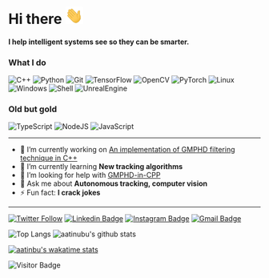 # Hi there <img src="https://raw.githubusercontent.com/aatinubu/aatinubu/main/assets/wave.gif" width=35px />
#### I help intelligent systems see so they can be smarter.

### What I do
![C++](https://img.shields.io/badge/-C%2B%2B-00427E?style=flat-square&logo=C%2B%2B&logoColor=FFFFFF)
![Python](https://img.shields.io/badge/-Python-3776AB?style=flat-square&logo=Python&logoColor=FEDA50)
![Git](https://img.shields.io/badge/-Git-F05032?logo=Git&style=for-square&logoColor=FFFFFF)
![TensorFlow](https://img.shields.io/badge/-TensorFflow-white?style=flat-square&logo=tensorflow)
![OpenCV](https://img.shields.io/badge/-OpenCV-128DFF?style=flat-square&logo=opencv&logoColor=FF2A44)
![PyTorch](https://img.shields.io/badge/-PyTorch-white?style=flat-square&logo=pytorch)
![Linux](https://img.shields.io/badge/-Linux-000000?style=flat-square&logo=linux&logoColor=F0B910)
![Windows](https://img.shields.io/badge/-Windows-FFFFFF?style=flat-square&logo=windows&logoColor=007FD5)
![Shell](https://img.shields.io/badge/-Shell-2673BB?style=flat-square&logo=powershell&logoColor=FFFFFF)
![UnrealEngine](https://img.shields.io/badge/-Unreal-FFFFFF?style=flat-square&logo=unreal-engine&logoColor=000000)

### Old but gold
![TypeScript](https://img.shields.io/badge/-TypeScript-3178C6?style=flat-square&logo=typescript&logoColor=FFFFFF)
![NodeJS](https://img.shields.io/badge/-NodeJS-FFFFFF?style=flat-square&logo=node.js&logoColor=3E863D)
![JavaScript](https://img.shields.io/badge/-JavaScript-000000?style=flat-square&logo=javascript&logoColor=F7DF1E)

---

- 🔭 I’m currently working on [An implementation of GMPHD filtering technique in C++](https://github.com/aatinubu/GMPHD-in-CPP/)
- 🌱 I’m currently learning **New tracking algorithms**
- 🤔 I’m looking for help with [GMPHD-in-CPP](https://github.com/aatinubu/GMPHD-in-CPP/)
- 💬 Ask me about **Autonomous tracking, computer vision**
- ⚡ Fun fact: **I crack jokes**

---

[![Twitter Follow](https://img.shields.io/twitter/follow/aatinubu?color=blue&label=%40AATINUBU&logo=twitter&style=for-the-badge)](https://twitter.com/aatinubu)
[![Linkedin Badge](https://img.shields.io/badge/-aatinubu-blue?style=for-the-badge&logo=linkedin&logoColor=white&link=https://www.linkedin.com/in/aatinubu/)](https://www.linkedin.com/in/aatinubu/)
[![Instagram Badge](https://img.shields.io/badge/-aatinubu-515BCC?style=for-the-badge&logo=instagram&logoColor=white&link=https://instagram.com/aatinubu/)](https://instagram.com/aatinubu)
[![Gmail Badge](https://img.shields.io/badge/-akolade.tinubu@gmail.com-c14438?style=for-the-badge&logo=gmail&logoColor=white&link=mailto:akolade.tinubu@gmail.com)](mailto:akolade.tinubu@gmail.com)

![Top Langs](https://github-readme-stats.vercel.app/api/top-langs/?username=aatinubu&layout=compact&theme=darcula)
![aatinubu's github stats](https://github-readme-stats.vercel.app/api?username=aatinubu&count_private=true&include_all_commits=true&show_icons=true&hide_title=true&hide=prs&theme=darcula)

[![aatinbu's wakatime stats](https://github-readme-stats.vercel.app/api/wakatime?username=atinubu&theme=darcula)](https://wakatime.com/@atinubu)

![Visitor Badge](https://komarev.com/ghpvc/?username=aatinubu&label=visitors&color=0e75b6&style=flat-square)

